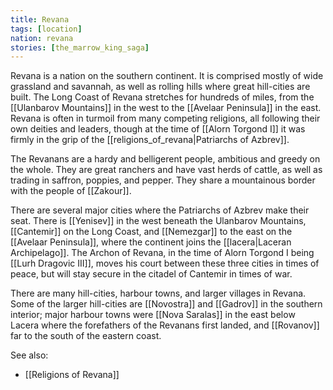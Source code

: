 ```yaml
---
title: Revana
tags: [location]
nation: revana
stories: [the_marrow_king_saga]
---
```


Revana is a nation on the southern continent. It is comprised mostly of wide grassland and savannah, as well as rolling hills where great hill-cities are built. The Long Coast of Revana stretches for hundreds of miles, from the [[Ulanbarov Mountains]] in the west to the [[Avelaar Peninsula]] in the east. Revana is often in turmoil from many competing religions, all following their own deities and leaders, though at the time of [[Alorn Torgond I]] it was firmly in the grip of the [[religions_of_revana|Patriarchs of Azbrev]].

The Revanans are a hardy and belligerent people, ambitious and greedy on the whole. They are great ranchers and have vast herds of cattle, as well as trading in saffron, poppies, and pepper. They share a mountainous border with the people of [[Zakour]].

There are several major cities where the Patriarchs of Azbrev make their seat. There is [[Yenisev]] in the west beneath the Ulanbarov Mountains, [[Cantemir]] on the Long Coast, and [[Nemezgar]] to the east on the [[Avelaar Peninsula]], where the continent joins the [[lacera|Laceran Archipelago]]. The Archon of Revana, in the time of Alorn Torgond I being [[Lurh Dragovic III]], moves his court between these three cities in times of peace, but will stay secure in the citadel of Cantemir in times of war.

There are many hill-cities, harbour towns, and larger villages in Revana. Some of the larger hill-cities are [[Novostra]] and [[Gadrov]] in the southern interior; major harbour towns were [[Nova Saralas]] in the east below Lacera where the forefathers of the Revanans first landed, and [[Rovanov]] far to the south of the eastern coast.

See also:

* [[Religions of Revana]]